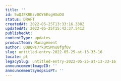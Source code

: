 ```yaml
---
title: ''
id: 5wQJEKRKzvUOY6EsgHXoDU
status: DRAFT
createdAt: 2022-05-25T13:33:16.338Z
updatedAt: 2022-05-25T15:42:37.541Z
publishedAt: 
contentType: updates
productTeam: Management
author: 0QBQws7rk0t5Mnu8fgfUv
slug: untitled-entry-2022-05-25-at-13-33-16
locale: pt
legacySlug: untitled-entry-2022-05-25-at-13-33-16
announcementImageID: ''
announcementSynopsisPT: ''
---
```



